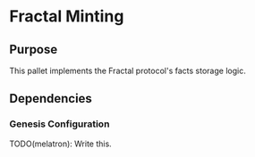 # Fractal Minting

## Purpose

This pallet implements the Fractal protocol's facts storage logic.

## Dependencies

### Genesis Configuration

TODO(melatron): Write this.
